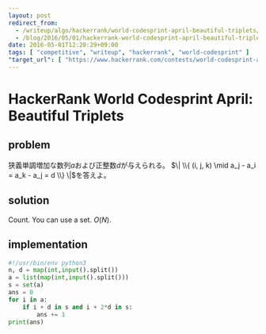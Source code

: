 ```yaml
---
layout: post
redirect_from:
  - /writeup/algo/hackerrank/world-codesprint-april-beautiful-triplets/
  - /blog/2016/05/01/hackerrank-world-codesprint-april-beautiful-triplets/
date: 2016-05-01T12:20:29+09:00
tags: [ "competitive", "writeup", "hackerrank", "world-codesprint" ]
"target_url": [ "https://www.hackerrank.com/contests/world-codesprint-april/challenges/beautiful-triplets" ]
---
```


# HackerRank World Codesprint April: Beautiful Triplets

## problem

狭義単調増加な数列$a$および正整数$d$が与えられる。
$\| \\{ (i, j, k) \mid a_j - a_i = a_k - a_j = d \\} \|$を答えよ。

## solution

Count. You can use a set. $O(N)$.

## implementation

``` python
#!/usr/bin/env python3
n, d = map(int,input().split())
a = list(map(int,input().split()))
s = set(a)
ans = 0
for i in a:
    if i + d in s and i + 2*d in s:
        ans += 1
print(ans)
```
